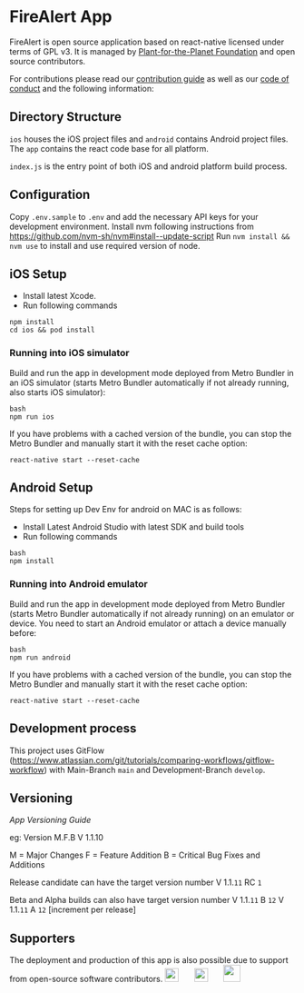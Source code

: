 # FireAlert App
FireAlert is open source application based on react-native licensed under terms of GPL v3. It is managed by [Plant-for-the-Planet Foundation](https://www.plant-for-the-planet.org/) and open source contributors.

For contributions please read our [contribution guide](https://github.com/Plant-for-the-Planet-org/FireAlert/blob/develop/CONTRIBUTING.md) as well as our [code of conduct](https://github.com/Plant-for-the-Planet-org/FireAlert/blob/develop/CODE_OF_CONDUCT.md) and the following information:

## Directory Structure

`ios` houses the iOS project files and `android` contains Android project files. The `app` contains the react code base for all platform.

`index.js` is the entry point of both iOS and android platform build process.

## Configuration

Copy `.env.sample` to `.env` and add the necessary API keys for your development environment.
Install nvm following instructions from https://github.com/nvm-sh/nvm#install--update-script
Run `nvm install && nvm use` to install and use required version of node.

## iOS Setup

* Install latest Xcode.
* Run following commands
```
npm install
cd ios && pod install
```

### Running into iOS simulator

Build and run the app in development mode deployed from Metro Bundler in an iOS simulator (starts Metro Bundler automatically if not already running, also starts iOS simulator):

```
bash
npm run ios
```

If you have problems with a cached version of the bundle, you can stop the Metro Bundler and manually start it with the reset cache option:

```
react-native start --reset-cache
```

## Android Setup

Steps for setting up Dev Env for android on MAC is as follows:

* Install Latest Android Studio with latest SDK and build tools
* Run following commands

```
bash
npm install
```

### Running into Android emulator

Build and run the app in development mode deployed from Metro Bundler (starts Metro Bundler automatically if not already running) on an emulator or device. You need to start an Android emulator or attach a device manually before:

```
bash
npm run android
```

If you have problems with a cached version of the bundle, you can stop the Metro Bundler and manually start it with the reset cache option:

```
react-native start --reset-cache
```

## Development process

This project uses GitFlow (https://www.atlassian.com/git/tutorials/comparing-workflows/gitflow-workflow) with Main-Branch `main` and Development-Branch `develop`.

## Versioning

*App Versioning Guide*

eg: Version M.F.B
V 1.1.10

M = Major Changes
F = Feature Addition
B = Critical Bug Fixes and Additions

Release candidate can have the target version number
V 1.1.`11` RC `1`

Beta and Alpha builds can also have target version number
V 1.1.`11` B `12`
V 1.1.`11` A `12` [increment per release]


## Supporters
The deployment and production of this app is also possible due to support from open-source software contributors.
<a href="https://www.browserstack.com">
<img src="https://encrypted-tbn0.gstatic.com/images?q=tbn%3AANd9GcTPH0TU07S98aX7O5PbjVtOwLz5Q-8IAnaRWn6tv_qkxKaAedd9" height="24"></a>&nbsp;&nbsp;&nbsp;&nbsp;&nbsp;&nbsp;
<a href="https://www.bugsnag.com">
<img src="https://global-uploads.webflow.com/5c741219fd0819540590e785/5c741219fd0819856890e790_asset%2039.svg" height="24"></a>&nbsp;&nbsp;&nbsp;&nbsp;&nbsp;&nbsp;
<a href="https://lingohub.com">
<img src="https://encrypted-tbn0.gstatic.com/images?q=tbn%3AANd9GcQqJ0vVrXzxzszvleoGhXuxpMFlGueY5UfBEP-HPtTVTH2j29hv" height="30"></a>

